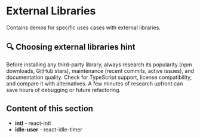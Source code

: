 # External Libraries

Contains demos for specific uses cases with external libraries.

## 🔍 Choosing external libraries hint

Before installing any third-party library, always research its popularity (npm downloads, GitHub stars), maintenance (recent commits, active issues), and documentation quality. Check for TypeScript support, license compatibility, and compare it with alternatives. A few minutes of research upfront can save hours of debugging or future refactoring.

## Content of this section

- **intl** - react-intl
- **idle-user** - react-idle-timer

